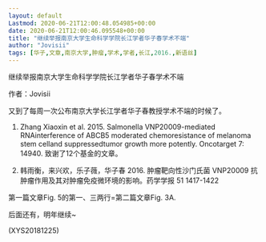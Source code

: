 ```yaml
---
layout: default
Lastmod: 2020-06-21T12:00:48.054985+00:00
date: 2020-06-21T12:00:46.095548+00:00
title: "继续举报南京大学生命科学学院长江学者华子春学术不端"
author: "Jovisii"
tags: [华子,文章,南京大学,肿瘤,学术,学者,长江,2016.,新语丝]
---
```


继续举报南京大学生命科学学院长江学者华子春学术不端

作者：Jovisii

又到了每周一次公布南京大学长江学者华子春教授学术不端的时候了。

1. Zhang Xiaoxin et al. 2015. Salmonella VNP20009-mediated RNAinterference of ABCB5 moderated chemoresistance of melanoma stem celland suppressedtumor growth more potently. Oncotarget 7: 14940. 致谢了12个基金的文章。

2. 韩雨衡，来兴欢，乐子薇，华子春 2016. 肿瘤靶向性沙门氏菌 VNP20009 抗肿瘤作用及其对肿瘤免疫微环境的影响。药学学报 51 1417-1422

第一篇文章Fig. 5的第一、三两行=第二篇文章Fig. 3A.

后面还有，明年继续~

(XYS20181225)

